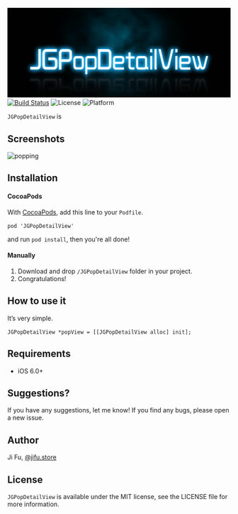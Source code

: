 ![JGPopDetailView](https://github.com/jgarrick1992/JGPopDetailView/blob/master/JGPopDetailView/JGPopDetailView/Res/JGPopDetailView.jpg)
[![Build Status](https://travis-ci.org/jgarrick1992/JGPopDetailView.svg?branch=master)](https://travis-ci.org/jgarrick1992/JGPopDetailView)
![License](https://img.shields.io/cocoapods/l/TWPhotoPicker.svg)
![Platform](https://img.shields.io/cocoapods/p/TWPhotoPicker.svg)

`JGPopDetailView` is 

## Screenshots
![popping](https://dl.dropboxusercontent.com/u/19150300/Github/Popping/popping.gif)


## Installation

#### CocoaPods

With [CocoaPods](http://cocoapods.org/), add this line to your `Podfile`.
```
pod 'JGPopDetailView'
```

and run `pod install`, then you're all done!

#### Manually
1. Download and drop ```/JGPopDetailView``` folder in your project.  
2. Congratulations! 

## How to use it
It’s very simple. 
```objc
JGPopDetailView *popView = [[JGPopDetailView alloc] init];
```

## Requirements

- iOS 6.0+ 
## Suggestions?
If you have any suggestions, let me know! If you find any bugs, please open a new issue.

## Author

Ji Fu, [@jifu.store](http://www.jifu.store)

## License

`JGPopDetailView`  is available under the MIT license, see the LICENSE file for more information. 